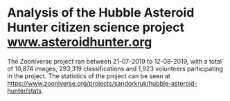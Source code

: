 # Analysis of the Hubble Asteroid Hunter citizen science project www.asteroidhunter.org

The Zooniverse project ran between 21-07-2019 to 12-08-2019, with a total of 10,874 images, 293,319 classifications and 1,923 volunteers participating in the project. The statistics of the project can be seen at https://www.zooniverse.org/projects/sandorkruk/hubble-asteroid-hunter/stats. 

